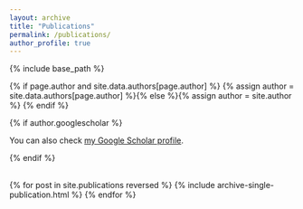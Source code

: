 ```yaml
---
layout: archive
title: "Publications"
permalink: /publications/
author_profile: true
---
```


{% include base_path %}

{% if page.author and site.data.authors[page.author] %}
  {% assign author = site.data.authors[page.author] %}{% else %}{% assign author = site.author %}
{% endif %}

{% if author.googlescholar %}
  <p>You can also check <a href="{{author.googlescholar}}">my Google Scholar profile</a>.</p>
{% endif %}

<br>
<br>

{% for post in site.publications reversed %}
  {% include archive-single-publication.html %}
{% endfor %}
